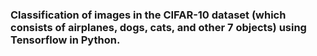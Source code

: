 ### Classification of images in the CIFAR-10 dataset (which consists of airplanes, dogs, cats, and other 7 objects) using Tensorflow in Python.<br>